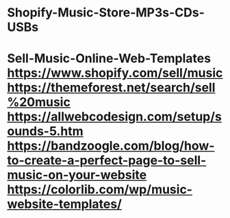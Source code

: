 # Shopify-Music-Store-MP3s-CDs-USBs
# Sell-Music-Online-Web-Templates https://www.shopify.com/sell/music   https://themeforest.net/search/sell%20music  https://allwebcodesign.com/setup/sounds-5.htm  https://bandzoogle.com/blog/how-to-create-a-perfect-page-to-sell-music-on-your-website  https://colorlib.com/wp/music-website-templates/

